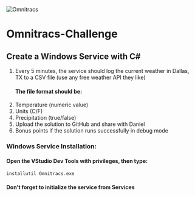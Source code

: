 ![Omnitracs](https://www.omnitracs.com/themes/custom/themekit/logo.svg)
# Omnitracs-Challenge


## Create a Windows Service with C#
<ol>
<li>Every 5 minutes, the service should log the current weather in Dallas, TX to a CSV file (use any free weather API they like)</li>
  <h4> The file format should be: </h4> 
 <li>Temperature (numeric value) </li>
 <li>Units (C/F) </li>
 <li>Precipitation (true/false) </li>
 <li>Upload the solution to GitHub and share with Daniel </li>
 <li>Bonus points if the solution runs successfully in debug mode </li>
</ol>
 

### Windows Service Installation:  
#### Open the VStudio Dev Tools with privileges, then type: 
```
installutil Omnitracs.exe
```

#### Don't forget to initialize the service from Services
